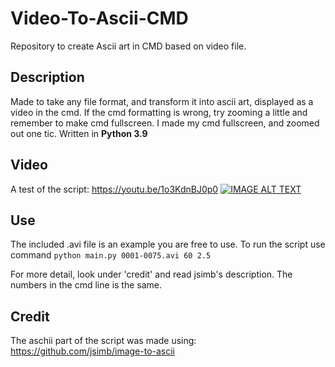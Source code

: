 # Video-To-Ascii-CMD
Repository to create Ascii art in CMD based on video file.

## Description
Made to take any file format, and transform it into ascii art, displayed as a video in the cmd. 
If the cmd formatting is wrong, try zooming a little and remember to make cmd fullscreen.
I made my cmd fullscreen, and zoomed out one tic.
Written in **Python 3.9**

## Video
A test of the script: https://youtu.be/1o3KdnBJ0p0
[![IMAGE ALT TEXT](http://img.youtube.com/vi/YOUTUBE_VIDEO_ID_HERE/0.jpg)](http://www.youtube.com/watch?v=1o3KdnBJ0p0 "Video to Ascii Art Generator")

## Use
The included .avi file is an example you are free to use. To run the script use command ```python main.py 0001-0075.avi 60 2.5```

For more detail, look under 'credit' and read jsimb's description. The numbers in the cmd line is the same.

## Credit
The aschii part of the script was made using: https://github.com/jsimb/image-to-ascii
